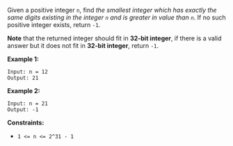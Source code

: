 Given a positive integer `n`, find *the smallest integer which has exactly the same digits existing in the integer `n` and is greater in value than `n`*. If no such positive integer exists, return `-1`.

**Note** that the returned integer should fit in **32-bit integer**, if there is a valid answer but it does not fit in **32-bit integer**, return `-1`.

**Example 1:**
```
Input: n = 12
Output: 21
```
**Example 2:**
```
Input: n = 21
Output: -1
```
**Constraints:**
- `1 <= n <= 2^31 - 1`